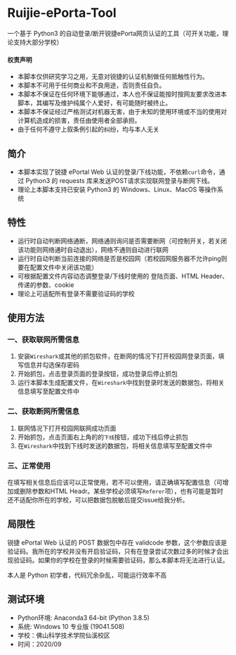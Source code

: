 # Ruijie-ePorta-Tool
一个基于 Python3 的自动登录/断开锐捷ePorta网页认证的工具（可开关功能，理论支持大部分学校）

#### 权责声明
- 本脚本仅供研究学习之用，无意对锐捷的认证机制做任何抵触性行为。
- 本脚本不可用于任何商业和不良用途，否则责任自负。
- 本脚本不保证在任何环境下能够通过，本人也不保证能按时按网友要求改进本脚本，其编写及维护纯属个人爱好，有可能随时被终止。
- 本脚本不保证经过严格测试对机器无害，由于未知的使用环境或不当的使用对计算机造成的损害，责任由使用者全部承担。
- 由于任何不遵守上叙条例引起的纠纷，均与本人无关

## 简介
- 本脚本实现了锐捷 ePortal Web 认证的登录/下线功能，不依赖`curl`命令，通过 Python3 的 requests 库来发送POST请求实现联网登录与断网下线。  
- 理论上本脚本支持已安装 Python3 的 Windows、Linux、MacOS 等操作系统

## 特性
- 运行时自动判断网络通断，网络通则询问是否需要断网（可控制开关，若关闭该功能则网络通时自动退出），网络不通则自动进行联网
- 运行时自动判断当前连接的网络是否是校园网（若校园网服务器不允许ping则要在配置文件中关闭该功能）
- 可根据配置文件内容动态调整登录/下线时使用的 登陆页面、HTML Header、传递的参数、cookie
- 理论上可适配所有登录不需要验证码的学校

## 使用方法
### 一、获取联网所需信息
1. 安装`Wireshark`或其他的抓包软件，在断网的情况下打开校园网登录页面，填写信息并勾选保存密码
2. 开始抓包，点击登录页面的登录按钮，成功登录后停止抓包
3. 运行本脚本生成配置文件，在`Wireshark`中找到登录时发送的数据包，将相关信息填写至配置文件中
### 二、获取断网所需信息
1. 联网情况下打开校园网联网成功页面
2. 开始抓包，点击页面右上角的的`下线`按钮，成功下线后停止抓包
3. 在`Wireshark`中找到下线时发送的数据包，将相关信息填写至配置文件中
### 三、正常使用
在填写相关信息后应该可以正常使用，若不可以使用，请正确填写配置信息（可增加或删除参数和HTML Headr。某些学校必须填写`Referer`项），也有可能是暂时还不适配你所在的学校，可以把数据包脱敏后提交issue给我分析。

## 局限性
锐捷 ePortal Web 认证的 POST 数据包中存在 validcode 参数，这个参数应该是验证码。我所在的学校并没有开启验证码，只有在登录尝试次数过多的时候才会出现验证码。如果你的学校在登录的时候需要验证码，那么本脚本将无法进行认证。  

本人是 Python 初学者，代码冗余杂乱，可能运行效率不高

## 测试环境
- Python环境: Anaconda3 64-bit (Python 3.8.5)
- 系统: Windows 10 专业版 (19041.508)
- 学校：佛山科学技术学院仙溪校区
- 时间：2020/09
